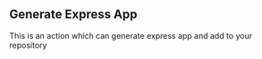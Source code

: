 ## Generate Express App

This is an action which can generate express app and add to your repository